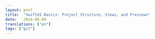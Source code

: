 ```yaml
---
layout: post
title:  "SwiftUI Basics: Project Structure, Views, and Previews"
date:   2024-08-09
translations: ["en"]
tags: ["git"]
---
```

